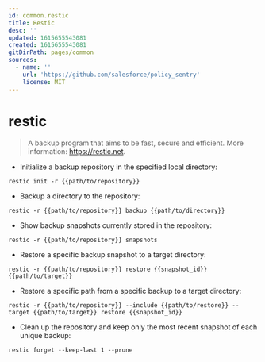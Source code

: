 ```yaml
---
id: common.restic
title: Restic
desc: ''
updated: 1615655543081
created: 1615655543081
gitDirPath: pages/common
sources:
  - name: ''
    url: 'https://github.com/salesforce/policy_sentry'
    license: MIT
---
```

# restic

> A backup program that aims to be fast, secure and efficient.
> More information: <https://restic.net>.

- Initialize a backup repository in the specified local directory:

`restic init -r {{path/to/repository}}`

- Backup a directory to the repository:

`restic -r {{path/to/repository}} backup {{path/to/directory}}`

- Show backup snapshots currently stored in the repository:

`restic -r {{path/to/repository}} snapshots`

- Restore a specific backup snapshot to a target directory:

`restic -r {{path/to/repository}} restore {{snapshot_id}} {{path/to/target}}`

- Restore a specific path from a specific backup to a target directory:

`restic -r {{path/to/repository}} --include {{path/to/restore}} --target {{path/to/target}} restore {{snapshot_id}}`

- Clean up the repository and keep only the most recent snapshot of each unique backup:

`restic forget --keep-last 1 --prune`


